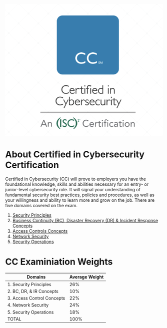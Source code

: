 ![cc](images/isc2-cc.png)

# About Certified in Cybersecurity Certification

Certified in Cybersecurity (CC) will prove to employers you have the foundational knowledge, skills and
abilities necessary for an entry- or junior-level cybersecurity role. It will signal your understanding of
fundamental security best practices, policies and procedures, as well as your willingness and ability to learn
more and grow on the job.
There are five domains covered on the exam.
1. [Security Principles](./Domain%2001%20-%20Security%20Principles.md)
2. [Business Continuity (BC), Disaster Recovery (DR) & Incident Response Concepts](./Domain%2002%20-%20BC%2C%20DR%2C%20and%20IR.md)
3. [Access Controls Concepts](./Domain%2003%20-%20Access%20Control%20Concepts.md)
4. [Network Security](./Domain%2004%20-%20Network%20Security.md)
5. [Security Operations](./Domain%2005%20-%20Security%20Operations.md)

# CC Examiniation Weights
| Domains | Average Weight |
| --------- | ----------|
| 1. Security Principles | 26% |
| 2. BC, DR, & IR Concepts | 10% |
| 3. Access Control Concepts | 22% |
| 4. Network Security | 24% |
| 5. Security Operations | 18% |
|                   TOTAL | 100% |